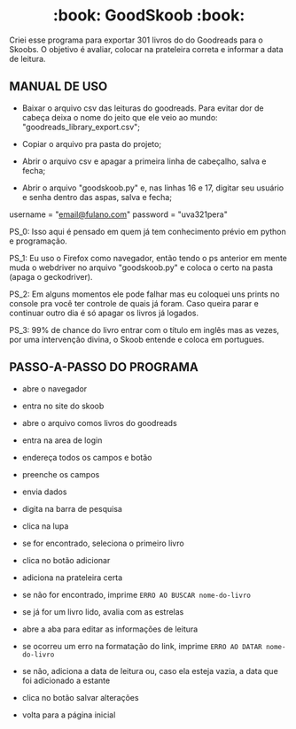 <h1 align="center"> :book: GoodSkoob :book: </h1>

Criei esse programa para exportar 301 livros do do Goodreads para o Skoobs. O objetivo é avaliar, colocar na prateleira correta e informar a data de leitura.

## MANUAL DE USO

- Baixar o arquivo csv das leituras do goodreads. Para evitar dor de cabeça deixa o nome do jeito que ele veio ao mundo: "goodreads_library_export.csv";

- Copiar o arquivo pra pasta do projeto;

- Abrir o arquivo csv e apagar a primeira linha de cabeçalho, salva e fecha;

- Abrir o arquivo "goodskoob.py" e, nas linhas 16 e 17, digitar seu usuário e senha dentro das aspas, salva e fecha;

username = "email@fulano.com"
password = "uva321pera"


PS_0: Isso aqui é pensado em quem já tem conhecimento prévio em python e programação.

PS_1: Eu uso o Firefox como navegador, então tendo o ps anterior em mente muda o webdriver no arquivo "goodskoob.py" e coloca o certo na pasta (apaga o geckodriver).

PS_2: Em alguns momentos ele pode falhar mas eu coloquei uns prints no console pra você ter controle de quais já foram. Caso queira parar e continuar outro dia é só apagar os livros já logados.

PS_3: 99% de chance do livro entrar com o título em inglês mas as vezes, por uma intervenção divina, o Skoob entende e coloca em portugues. 

## PASSO-A-PASSO DO PROGRAMA

- abre o navegador
- entra no site do skoob

- abre o arquivo comos livros do goodreads

- entra na area de login
- endereça todos os campos e botão
- preenche os campos
- envia dados

- digita na barra de pesquisa
- clica na lupa

- se for encontrado, seleciona o primeiro livro
- clica no botão adicionar
- adiciona na prateleira certa

- se não for encontrado, imprime `ERRO AO BUSCAR nome-do-livro`

- se já for um livro lido, avalia com as estrelas
- abre a aba para editar as informações de leitura

- se ocorreu um erro na formatação do link, imprime `ERRO AO DATAR nome-do-livro`

- se não, adiciona a data de leitura ou, caso ela esteja vazia, a data que foi adicionado a estante
- clica no botão salvar alterações

- volta para a página inicial

